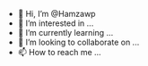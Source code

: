 - 👋 Hi, I’m @Hamzawp
- 👀 I’m interested in ...
- 🌱 I’m currently learning ...
- 💞️ I’m looking to collaborate on ...
- 📫 How to reach me ...

<!---
Hamzawp/Hamzawp is a ✨ special ✨ repository because its `README.md` (this file) appears on your GitHub profile.
You can click the Preview link to take a look at your changes.
--->
